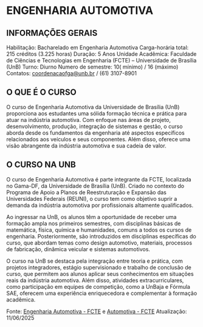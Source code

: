 # ENGENHARIA AUTOMOTIVA

## INFORMAÇÕES GERAIS

Habilitação: Bacharelado em Engenharia Automotiva
Carga-horária total: 215 créditos (3.225 horas)
Duração: 5 Anos
Unidade Acadêmica: Faculdade de Ciências e Tecnologias em Engenharia (FCTE) – Universidade de Brasília (UnB)
Turno: Diurno
Numero de semestre: 10( mínimo) / 16 (máximo)
Contatos: coordenacaofga@unb.br / (61) 3107-8901

## O QUE É O CURSO

O curso de Engenharia Automotiva da Universidade de Brasília (UnB) proporciona aos estudantes uma sólida formação técnica e prática para atuar na indústria automotiva. Com enfoque nas áreas de projeto, desenvolvimento, produção, integração de sistemas e gestão, o curso aborda desde os fundamentos da engenharia até aspectos específicos relacionados aos veículos e seus componentes. Além disso, oferece uma visão abrangente da indústria automotiva e sua cadeia de valor.

## O CURSO NA UNB

O curso de Engenharia Automotiva é parte integrante da FCTE, localizada no Gama-DF,  da Universidade de Brasília (UnB). Criado no contexto do Programa de Apoio a Planos de Reestruturação e Expansão das Universidades Federais (REUNI), o curso tem como objetivo suprir a demanda da indústria automotiva por profissionais altamente qualificados.

Ao ingressar na UnB, os alunos têm a oportunidade de receber uma formação ampla nos primeiros semestres, com disciplinas básicas de matemática, física, química e humanidades, comuns a todos os cursos de engenharia. Posteriormente, são introduzidos em disciplinas específicas do curso, que abordam temas como design automotivo, materiais, processos de fabricação, dinâmica veicular e sistemas automotivos.

O curso na UnB se destaca pela integração entre teoria e prática, com projetos integradores, estágio supervisionado e trabalho de conclusão de curso, que permitem aos alunos aplicar seus conhecimentos em situações reais da indústria automotiva. Além disso, atividades extracurriculares, como participação em equipes de competição, como a UnBaja e Fórmula SAE, oferecem uma experiência enriquecedora e complementar à formação acadêmica.


Fonte: [Engenharia Automotiva - FCTE](https://fcte.unb.br/engenharia-automotiva/) e [Automotiva - FCTE](https://automotiva.unb.br/)
Atualização: 11/06/2025

